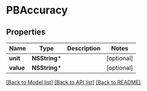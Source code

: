 # PBAccuracy

## Properties
Name | Type | Description | Notes
------------ | ------------- | ------------- | -------------
**unit** | **NSString*** |  | [optional] 
**value** | **NSString*** |  | [optional] 

[[Back to Model list]](../README.md#documentation-for-models) [[Back to API list]](../README.md#documentation-for-api-endpoints) [[Back to README]](../README.md)


